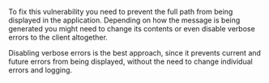 
To fix this vulnerability you need to prevent the full path from being displayed in the application. Depending on how the message is being generated you might need to change its contents or even disable verbose errors to the client altogether.

Disabling verbose errors is the best approach, since it prevents current and future errors from being displayed, without the need to change individual errors and logging.

